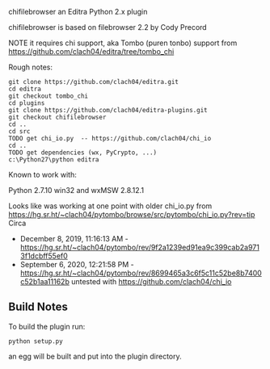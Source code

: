 chifilebrowser an Editra Python 2.x plugin

chifilebrowser is based on filebrowser 2.2 by Cody Precord

NOTE it requires chi support, aka Tombo (puren tonbo) support
from https://github.com/clach04/editra/tree/tombo_chi

Rough notes:

    git clone https://github.com/clach04/editra.git
    cd editra
    git checkout tombo_chi
    cd plugins
    git clone https://github.com/clach04/editra-plugins.git
    git checkout chifilebrowser
    cd ..
    cd src
    TODO get chi_io.py  -- https://github.com/clach04/chi_io
    cd ..
    TODO get dependencies (wx, PyCrypto, ...)
    c:\Python27\python editra


Known to work with:

Python 2.7.10 win32 and wxMSW 2.8.12.1

Looks like was working at one point with older chi_io.py from
https://hg.sr.ht/~clach04/pytombo/browse/src/pytombo/chi_io.py?rev=tip
Circa
 * December 8, 2019, 11:16:13 AM  - https://hg.sr.ht/~clach04/pytombo/rev/9f2a1239ed91ea9c399cab2a9713f1dcbff55ef0
 * September 6, 2020, 12:21:58 PM  - https://hg.sr.ht/~clach04/pytombo/rev/8699465a3c6f5c11c52be8b7400c52b1aa11162b
untested with https://github.com/clach04/chi_io


## Build Notes

To build the plugin run:

    python setup.py

an egg will be built and put into the plugin directory.
